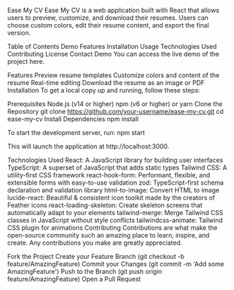 Ease My CV
Ease My CV is a web application built with React that allows users to preview, customize, and download their resumes. Users can choose custom colors, edit their resume content, and export the final version.

Table of Contents
Demo
Features
Installation
Usage
Technologies Used
Contributing
License
Contact
Demo
You can access the live demo of the project here.

Features
Preview resume templates
Customize colors and content of the resume
Real-time editing
Download the resume as an image or PDF
Installation
To get a local copy up and running, follow these steps:

Prerequisites
Node.js (v14 or higher)
npm (v6 or higher) or yarn
Clone the Repository
git clone https://github.com/your-username/ease-my-cv.git
cd ease-my-cv
Install Dependencies
npm install

To start the development server, run:
npm start

This will launch the application at http://localhost:3000.

Technologies Used
React: A JavaScript library for building user interfaces
TypeScript: A superset of JavaScript that adds static types
Tailwind CSS: A utility-first CSS framework
react-hook-form: Performant, flexible, and extensible forms with easy-to-use validation
zod: TypeScript-first schema declaration and validation library
html-to-image: Convert HTML to image
lucide-react: Beautiful & consistent icon toolkit made by the creators of Feather icons
react-loading-skeleton: Create skeleton screens that automatically adapt to your elements
tailwind-merge: Merge Tailwind CSS classes in JavaScript without style conflicts
tailwindcss-animate: Tailwind CSS plugin for animations
Contributing
Contributions are what make the open-source community such an amazing place to learn, inspire, and create. Any contributions you make are greatly appreciated.

Fork the Project
Create your Feature Branch (git checkout -b feature/AmazingFeature)
Commit your Changes (git commit -m 'Add some AmazingFeature')
Push to the Branch (git push origin feature/AmazingFeature)
Open a Pull Request
